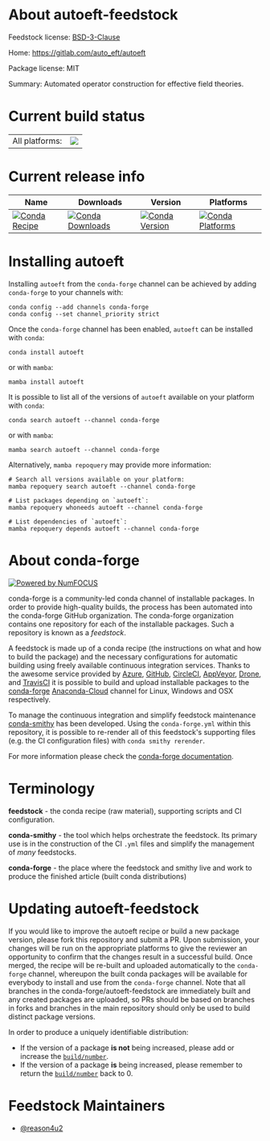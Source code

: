 About autoeft-feedstock
=======================

Feedstock license: [BSD-3-Clause](https://github.com/conda-forge/autoeft-feedstock/blob/main/LICENSE.txt)

Home: https://gitlab.com/auto_eft/autoeft

Package license: MIT

Summary: Automated operator construction for effective field theories.

Current build status
====================


<table><tr><td>All platforms:</td>
    <td>
      <a href="https://dev.azure.com/conda-forge/feedstock-builds/_build/latest?definitionId=20405&branchName=main">
        <img src="https://dev.azure.com/conda-forge/feedstock-builds/_apis/build/status/autoeft-feedstock?branchName=main">
      </a>
    </td>
  </tr>
</table>

Current release info
====================

| Name | Downloads | Version | Platforms |
| --- | --- | --- | --- |
| [![Conda Recipe](https://img.shields.io/badge/recipe-autoeft-green.svg)](https://anaconda.org/conda-forge/autoeft) | [![Conda Downloads](https://img.shields.io/conda/dn/conda-forge/autoeft.svg)](https://anaconda.org/conda-forge/autoeft) | [![Conda Version](https://img.shields.io/conda/vn/conda-forge/autoeft.svg)](https://anaconda.org/conda-forge/autoeft) | [![Conda Platforms](https://img.shields.io/conda/pn/conda-forge/autoeft.svg)](https://anaconda.org/conda-forge/autoeft) |

Installing autoeft
==================

Installing `autoeft` from the `conda-forge` channel can be achieved by adding `conda-forge` to your channels with:

```
conda config --add channels conda-forge
conda config --set channel_priority strict
```

Once the `conda-forge` channel has been enabled, `autoeft` can be installed with `conda`:

```
conda install autoeft
```

or with `mamba`:

```
mamba install autoeft
```

It is possible to list all of the versions of `autoeft` available on your platform with `conda`:

```
conda search autoeft --channel conda-forge
```

or with `mamba`:

```
mamba search autoeft --channel conda-forge
```

Alternatively, `mamba repoquery` may provide more information:

```
# Search all versions available on your platform:
mamba repoquery search autoeft --channel conda-forge

# List packages depending on `autoeft`:
mamba repoquery whoneeds autoeft --channel conda-forge

# List dependencies of `autoeft`:
mamba repoquery depends autoeft --channel conda-forge
```


About conda-forge
=================

[![Powered by
NumFOCUS](https://img.shields.io/badge/powered%20by-NumFOCUS-orange.svg?style=flat&colorA=E1523D&colorB=007D8A)](https://numfocus.org)

conda-forge is a community-led conda channel of installable packages.
In order to provide high-quality builds, the process has been automated into the
conda-forge GitHub organization. The conda-forge organization contains one repository
for each of the installable packages. Such a repository is known as a *feedstock*.

A feedstock is made up of a conda recipe (the instructions on what and how to build
the package) and the necessary configurations for automatic building using freely
available continuous integration services. Thanks to the awesome service provided by
[Azure](https://azure.microsoft.com/en-us/services/devops/), [GitHub](https://github.com/),
[CircleCI](https://circleci.com/), [AppVeyor](https://www.appveyor.com/),
[Drone](https://cloud.drone.io/welcome), and [TravisCI](https://travis-ci.com/)
it is possible to build and upload installable packages to the
[conda-forge](https://anaconda.org/conda-forge) [Anaconda-Cloud](https://anaconda.org/)
channel for Linux, Windows and OSX respectively.

To manage the continuous integration and simplify feedstock maintenance
[conda-smithy](https://github.com/conda-forge/conda-smithy) has been developed.
Using the ``conda-forge.yml`` within this repository, it is possible to re-render all of
this feedstock's supporting files (e.g. the CI configuration files) with ``conda smithy rerender``.

For more information please check the [conda-forge documentation](https://conda-forge.org/docs/).

Terminology
===========

**feedstock** - the conda recipe (raw material), supporting scripts and CI configuration.

**conda-smithy** - the tool which helps orchestrate the feedstock.
                   Its primary use is in the construction of the CI ``.yml`` files
                   and simplify the management of *many* feedstocks.

**conda-forge** - the place where the feedstock and smithy live and work to
                  produce the finished article (built conda distributions)


Updating autoeft-feedstock
==========================

If you would like to improve the autoeft recipe or build a new
package version, please fork this repository and submit a PR. Upon submission,
your changes will be run on the appropriate platforms to give the reviewer an
opportunity to confirm that the changes result in a successful build. Once
merged, the recipe will be re-built and uploaded automatically to the
`conda-forge` channel, whereupon the built conda packages will be available for
everybody to install and use from the `conda-forge` channel.
Note that all branches in the conda-forge/autoeft-feedstock are
immediately built and any created packages are uploaded, so PRs should be based
on branches in forks and branches in the main repository should only be used to
build distinct package versions.

In order to produce a uniquely identifiable distribution:
 * If the version of a package **is not** being increased, please add or increase
   the [``build/number``](https://docs.conda.io/projects/conda-build/en/latest/resources/define-metadata.html#build-number-and-string).
 * If the version of a package **is** being increased, please remember to return
   the [``build/number``](https://docs.conda.io/projects/conda-build/en/latest/resources/define-metadata.html#build-number-and-string)
   back to 0.

Feedstock Maintainers
=====================

* [@reason4u2](https://github.com/reason4u2/)

